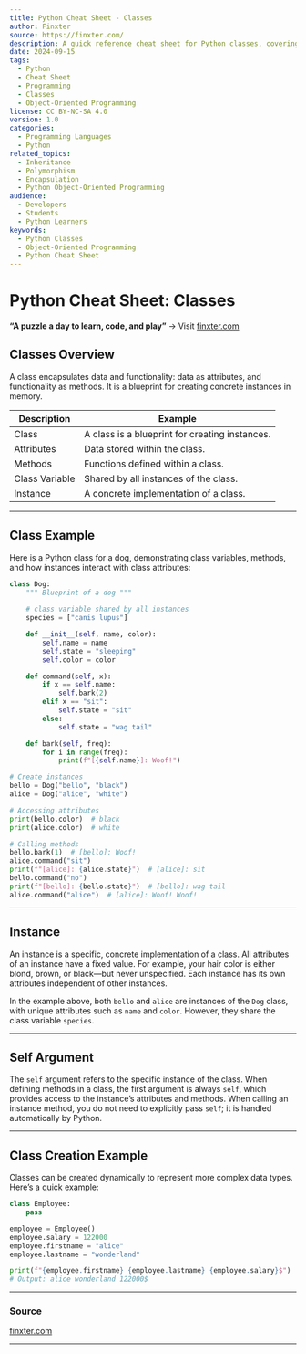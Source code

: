 ```yaml
---
title: Python Cheat Sheet - Classes
author: Finxter
source: https://finxter.com/
description: A quick reference cheat sheet for Python classes, covering class creation, instances, and common class methods.
date: 2024-09-15
tags:
  - Python
  - Cheat Sheet
  - Programming
  - Classes
  - Object-Oriented Programming
license: CC BY-NC-SA 4.0
version: 1.0
categories:
  - Programming Languages
  - Python
related_topics:
  - Inheritance
  - Polymorphism
  - Encapsulation
  - Python Object-Oriented Programming
audience: 
  - Developers
  - Students
  - Python Learners
keywords: 
  - Python Classes
  - Object-Oriented Programming
  - Python Cheat Sheet
---
```


# Python Cheat Sheet: Classes

**“A puzzle a day to learn, code, and play”** → Visit [finxter.com](https://finxter.com/)

## Classes Overview

A class encapsulates data and functionality: data as attributes, and functionality as methods. It is a blueprint for creating concrete instances in memory.

| **Description**            | **Example**                                                    |
|----------------------------|----------------------------------------------------------------|
| Class                       | A class is a blueprint for creating instances.                 |
| Attributes                  | Data stored within the class.                                  |
| Methods                     | Functions defined within a class.                             |
| Class Variable              | Shared by all instances of the class.                         |
| Instance                    | A concrete implementation of a class.                        |

---

## Class Example

Here is a Python class for a dog, demonstrating class variables, methods, and how instances interact with class attributes:

```python
class Dog:
    """ Blueprint of a dog """
    
    # class variable shared by all instances
    species = ["canis lupus"]

    def __init__(self, name, color):
        self.name = name
        self.state = "sleeping"
        self.color = color

    def command(self, x):
        if x == self.name:
            self.bark(2)
        elif x == "sit":
            self.state = "sit"
        else:
            self.state = "wag tail"

    def bark(self, freq):
        for i in range(freq):
            print(f"[{self.name}]: Woof!")

# Create instances
bello = Dog("bello", "black")
alice = Dog("alice", "white")

# Accessing attributes
print(bello.color)  # black
print(alice.color)  # white

# Calling methods
bello.bark(1)  # [bello]: Woof!
alice.command("sit")
print(f"[alice]: {alice.state}")  # [alice]: sit
bello.command("no")
print(f"[bello]: {bello.state}")  # [bello]: wag tail
alice.command("alice")  # [alice]: Woof! Woof!
```

---

## Instance

An instance is a specific, concrete implementation of a class. All attributes of an instance have a fixed value. For example, your hair color is either blond, brown, or black—but never unspecified. Each instance has its own attributes independent of other instances.

In the example above, both `bello` and `alice` are instances of the `Dog` class, with unique attributes such as `name` and `color`. However, they share the class variable `species`.

---

## Self Argument

The `self` argument refers to the specific instance of the class. When defining methods in a class, the first argument is always `self`, which provides access to the instance’s attributes and methods. When calling an instance method, you do not need to explicitly pass `self`; it is handled automatically by Python.

---

## Class Creation Example

Classes can be created dynamically to represent more complex data types. Here’s a quick example:

```python
class Employee:
    pass

employee = Employee()
employee.salary = 122000
employee.firstname = "alice"
employee.lastname = "wonderland"

print(f"{employee.firstname} {employee.lastname} {employee.salary}$")
# Output: alice wonderland 122000$
```

---

### Source
[finxter.com](https://finxter.com/)

---